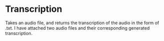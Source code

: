 # Transcription
Takes an audio file, and returns the transcription of the audio in the form of .txt. I have attached two audio files and their corresponding generated transcription.
